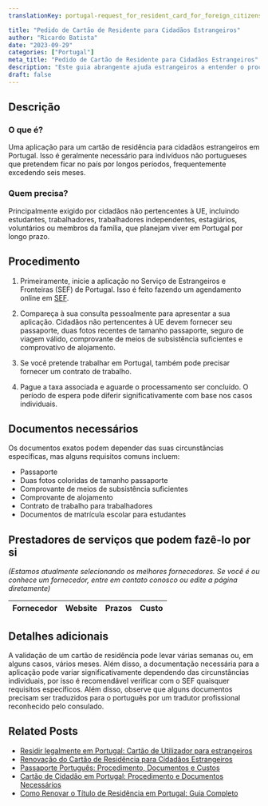 ```yaml
---
translationKey: portugal-request_for_resident_card_for_foreign_citizens

title: "Pedido de Cartão de Residente para Cidadãos Estrangeiros"
author: "Ricardo Batista"
date: "2023-09-29"
categories: ["Portugal"]
meta_title: "Pedido de Cartão de Residente para Cidadãos Estrangeiros"
description: "Este guia abrangente ajuda estrangeiros a entender o processo de solicitação de um cartão de residente em Portugal."
draft: false
---
```


## Descrição
### O que é?
Uma aplicação para um cartão de residência para cidadãos estrangeiros em Portugal. Isso é geralmente necessário para indivíduos não portugueses que pretendem ficar no país por longos períodos, frequentemente excedendo seis meses.

### Quem precisa?
Principalmente exigido por cidadãos não pertencentes à UE, incluindo estudantes, trabalhadores, trabalhadores independentes, estagiários, voluntários ou membros da família, que planejam viver em Portugal por longo prazo.

## Procedimento
1. Primeiramente, inicie a aplicação no Serviço de Estrangeiros e Fronteiras (SEF) de Portugal. Isso é feito fazendo um agendamento online em [SEF](https://www.sef.pt/).

2. Compareça à sua consulta pessoalmente para apresentar a sua aplicação. Cidadãos não pertencentes à UE devem fornecer seu passaporte, duas fotos recentes de tamanho passaporte, seguro de viagem válido, comprovante de meios de subsistência suficientes e comprovativo de alojamento.

3. Se você pretende trabalhar em Portugal, também pode precisar fornecer um contrato de trabalho.

4. Pague a taxa associada e aguarde o processamento ser concluído. O período de espera pode diferir significativamente com base nos casos individuais.

## Documentos necessários
Os documentos exatos podem depender das suas circunstâncias específicas, mas alguns requisitos comuns incluem:
- Passaporte
- Duas fotos coloridas de tamanho passaporte
- Comprovante de meios de subsistência suficientes
- Comprovante de alojamento
- Contrato de trabalho para trabalhadores
- Documentos de matrícula escolar para estudantes

## Prestadores de serviços que podem fazê-lo por si
_(Estamos atualmente selecionando os melhores fornecedores. Se você é ou conhece um fornecedor, entre em contato conosco ou edite a página diretamente)_

| Fornecedor      |     Website     |     Prazos       |       Custo      |
| --------------- | --------------- |  :-------------: | :-------------: |

## Detalhes adicionais
A validação de um cartão de residência pode levar várias semanas ou, em alguns casos, vários meses. Além disso, a documentação necessária para a aplicação pode variar significativamente dependendo das circunstâncias individuais, por isso é recomendável verificar com o SEF quaisquer requisitos específicos. Além disso, observe que alguns documentos precisam ser traduzidos para o português por um tradutor profissional reconhecido pelo consulado.


## Related Posts

- [Residir legalmente em Portugal: Cartão de Utilizador para estrangeiros](https://tramitit.com/pt/guides/portugal/pedido_de_cartao_de_utente_para_estrangeiros/)
- [Renovação do Cartão de Residência para Cidadãos Estrangeiros](https://tramitit.com/pt/guides/portugal/renovacao_de_cartao_de_residente_para_cidadaos_estrangeiros/)
- [Passaporte Português: Procedimento, Documentos e Custos](https://tramitit.com/pt/guides/portugal/pedido_de_passaporte_portugues/)
- [Cartão de Cidadão em Portugal: Procedimento e Documentos Necessários](https://tramitit.com/pt/guides/portugal/pedido_de_cartao_de_cidadao/)
- [Como Renovar o Título de Residência em Portugal: Guia Completo](https://tramitit.com/pt/guides/portugal/pedido_de_renovacao_do_titulo_de_residencia/)